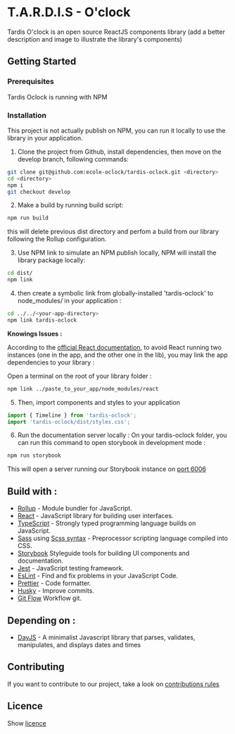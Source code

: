 # T.A.R.D.I.S - O'clock

Tardis O'clock is an open source ReactJS components library (add a better description and image to illustrate the library's components)

## Getting Started

### Prerequisites

Tardis Oclock is running with NPM

### Installation

This project is not actually publish on NPM, you can run it locally to use the library in your application.

1. Clone the project from Github, install dependencies, then move on the develop branch, following commands:

```bash
git clone git@github.com:ecole-oclock/tardis-oclock.git <directory>
cd <directory>
npm i
git checkout develop
```

2. Make a build by running build script:

```bash
npm run build
```

this will delete previous dist directory and perfom a build from our library following the Rollup configuration.

3. Use NPM link to simulate an NPM publish locally, NPM will install the library package locally:

```bash
cd dist/
npm link
```

4. then create a symbolic link from globally-installed 'tardis-oclock' to node_modules/ in your application :

```bash
cd ../../<your-app-directory>
npm link tardis-oclock
```

**Knowings Issues :**

According to the [official React documentation](https://reactjs.org/warnings/invalid-hook-call-warning.html#duplicate-react), to avoid React running two instances (one in the app, and the other one in the lib), you may link the app dependencies to your library :

Open a terminal on the root of your library folder :

```bash
npm link ../paste_to_your_app/node_modules/react
```

5. Then, import components and styles to your application

```js
import { Timeline } from 'tardis-oclock';
import 'tardis-oclock/dist/styles.css';
```

6. Run the documentation server locally :
   On your tardis-oclock folder, you can run this command to open storybook in development mode :

```bash
npm run storybook
```

This will open a server running our Storybook instance on [port 6006](http://localhost:6006/)

## Build with :

- [Rollup](https://rollupjs.org/guide/en/) - Module bundler for JavaScript.
- [React](https://reactjs.org/docs/getting-started.html) - JavaScript library for building user interfaces.
- [TypeScript](https://www.typescriptlang.org/) - Strongly typed programming language builds on JavaScript.
- [Sass](https://sass-lang.com/) using [Scss syntax](https://sass-lang.com/documentation/syntax) - Preprocessor scripting language compiled into CSS.
- [Storybook](https://storybook.js.org/docs/react/get-started/introduction) Styleguide tools for building UI components and documentation.
- [Jest](https://jestjs.io/) - JavaScript testing framework.
- [EsLint](https://eslint.org/) - Find and fix problems in your JavaScript Code.
- [Prettier](https://prettier.io/) - Code formatter.
- [Husky](https://typicode.github.io/husky/#/) - Improve commits.
- [Git Flow](https://git-flow.readthedocs.io/en/latest/presentation.html) Workflow git.

## Depending on :

- [DayJS](https://day.js.org/en/) - A minimalist Javascript library that parses, validates, manipulates, and displays dates and times

## Contributing

If you want to contribute to our project, take a look on [contributions rules](./CONTRIBUTING.md)

## Licence

Show [licence](./LICENCE.md)
